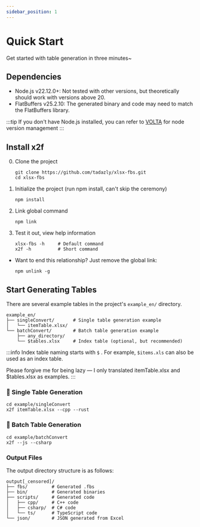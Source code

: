 ```yaml
---
sidebar_position: 1
---
```


# Quick Start

Get started with table generation in three minutes~

## Dependencies

- Node.js v22.12.0+: Not tested with other versions, but theoretically should work with versions above 20.
- FlatBuffers v25.2.10: The generated binary and code may need to match the FlatBuffers library.

:::tip
If you don't have Node.js installed, you can refer to [VOLTA](https://docs.volta.sh/guide/getting-started) for node version management
:::

## Install x2f

0. Clone the project

    ```shell
    git clone https://github.com/tadazly/xlsx-fbs.git
    cd xlsx-fbs
    ```

1. Initialize the project (run npm install, can't skip the ceremony)

    ```shell
    npm install
    ```

2. Link global command

    ```shell
    npm link
    ```

3. Test it out, view help information

    ```shell
    xlsx-fbs -h     # Default command
    x2f -h          # Short command
    ```

- Want to end this relationship? Just remove the global link:

    ```shell
    npm unlink -g
    ```

## Start Generating Tables

There are several example tables in the project's `example_en/` directory.

```
example_en/
├── singleConvert/       # Single table generation example
│   └── itemTable.xlsx/        
└── batchConvert/        # Batch table generation example
    ├── any_directory/           
    └── $tables.xlsx     # Index table (optional, but recommended)
```

:::info
Index table naming starts with `$` . For example, `$items.xls` can also be used as an index table.

Please forgive me for being lazy — I only translated itemTable.xlsx and $tables.xlsx as examples.
:::

### 🎯 Single Table Generation

```shell
cd example/singleConvert
x2f itemTable.xlsx --cpp --rust
```

### 🎯 Batch Table Generation

```shell
cd example/batchConvert
x2f --js --csharp
```

### Output Files

The output directory structure is as follows:

```
output[_censored]/
├── fbs/         # Generated .fbs
├── bin/         # Generated binaries
├── scripts/     # Generated code
│   ├── cpp/     # C++ code
│   ├── csharp/  # C# code
│   └── ts/      # TypeScript code
└── json/        # JSON generated from Excel
```